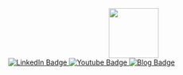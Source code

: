 <div id="header" align="center">
  <img src="https://media.giphy.com/media/M9gbBd9nbDrOTu1Mqx/giphy.gif" width="100"/>
</div>
<div id="badges">
  <a href="[your-linkedin-URL](https://www.linkedin.com/in/evameglic/?originalSubdomain=nl)">
    <img src="https://img.shields.io/badge/LinkedIn-blue?style=for-the-badge&logo=linkedin&logoColor=white" alt="LinkedIn Badge"/>
  </a>
  <a href="[your-youtube-URL](https://www.youtube.com/channel/UCL9meFJVJcJWq-iHEwI2bfw)">
    <img src="https://img.shields.io/badge/YouTube-red?style=for-the-badge&logo=youtube&logoColor=white" alt="Youtube Badge"/>
  </a>
  <a href="[your-twitter-URL](https://evatravelstheworld.weebly.com/)">
    <img src="https://img.shields.io/badge/travel-blog-green?style=flat" alt="Blog Badge"/>
  </a>
</div>
